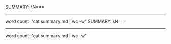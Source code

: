SUMMARY: \N===

---

word count: 'cat summary.md | wc -w'
SUMMARY: \N===

---

word count: 'cat summary.md | wc -w'
